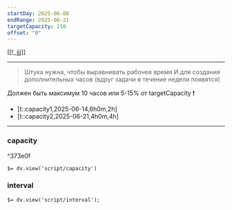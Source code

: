 ```yaml
---
startDay: 2025-06-08
endRange: 2025-06-21
targetCapacity: 210
offset: "0"
---
```


[[!_jjj]]

---
> Штука нужна, чтобы выравнивать рабочее время
> И для создания дополнительных часов (вдруг задачи в течение недели появятся)

Должен быть максимум 10 часов или 5-15% от targetCapacity ❗

- [t::capacity1,2025-06-14,6h0m,2h]
- [t::capacity2,2025-06-21,4h0m,4h]
---


### capacity
\^373e0f

`$= dv.view('script/capacity')`

### interval
`$= dv.view('script/interval');`
